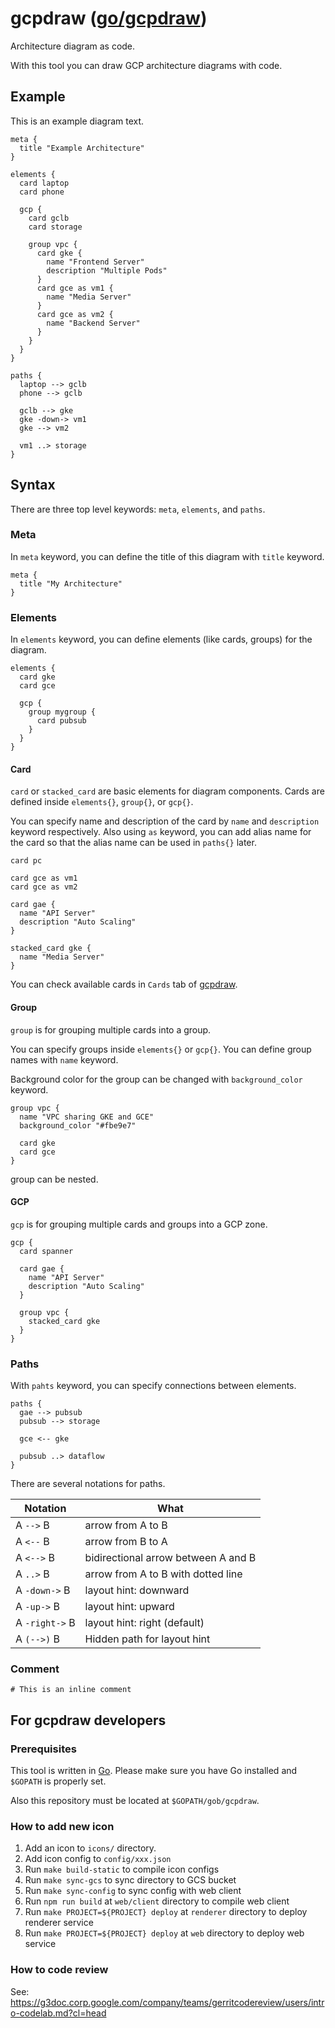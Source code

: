 # gcpdraw ([go/gcpdraw](https://goto.google.com/gcpdraw))

Architecture diagram as code.

With this tool you can draw GCP architecture diagrams with code.

## Example

This is an example diagram text.

```
meta {
  title "Example Architecture"
}

elements {
  card laptop
  card phone

  gcp {
    card gclb
    card storage

    group vpc {
      card gke {
        name "Frontend Server"
        description "Multiple Pods"
      }
      card gce as vm1 {
        name "Media Server"
      }
      card gce as vm2 {
        name "Backend Server"
      }
    }
  }
}

paths {
  laptop --> gclb
  phone --> gclb

  gclb --> gke
  gke -down-> vm1
  gke --> vm2

  vm1 ..> storage
}
```

## Syntax

There are three top level keywords: `meta`, `elements`, and `paths`.

### Meta

In `meta` keyword, you can define the title of this diagram with `title` keyword.

```
meta {
  title "My Architecture"
}
```

### Elements

In `elements` keyword, you can define elements (like cards, groups) for the diagram.

```
elements {
  card gke
  card gce
  
  gcp {
    group mygroup {
      card pubsub
    }
  }
}
```

#### Card

`card` or `stacked_card` are basic elements for diagram components. Cards are defined inside `elements{}`, `group{}`, or `gcp{}`.

You can specify name and description of the card by `name` and `description` keyword respectively.
Also using `as` keyword, you can add alias name for the card so that the alias name can be used in `paths{}` later.

```
card pc

card gce as vm1
card gce as vm2

card gae {
  name "API Server"
  description "Auto Scaling"
}
  
stacked_card gke {
  name "Media Server"
}
```

You can check available cards in `Cards` tab of [gcpdraw](go/gcpdraw).

#### Group

`group` is for grouping multiple cards into a group.

You can specify groups inside `elements{}` or `gcp{}`. You can define group names with `name` keyword.

Background color for the group can be changed with `background_color` keyword.

```
group vpc {
  name "VPC sharing GKE and GCE"
  background_color "#fbe9e7"
  
  card gke
  card gce
}
```

group can be nested.

#### GCP

`gcp` is for grouping multiple cards and groups into a GCP zone.

```
gcp {
  card spanner

  card gae {
    name "API Server"
    description "Auto Scaling"
  }
  
  group vpc {
    stacked_card gke
  }
}
```

### Paths

With `pahts` keyword, you can specify connections between elements.

```
paths {
  gae --> pubsub
  pubsub --> storage
  
  gce <-- gke
  
  pubsub ..> dataflow
}
```

There are several notations for paths.

| Notation | What |
|----------|------|
| A `-->` B | arrow from A to B |
| A `<--` B | arrow from B to A |
| A `<-->` B | bidirectional arrow between A and B |
| A `..>` B | arrow from A to B with dotted line |
| A `-down->` B | layout hint: downward |
| A `-up->` B | layout hint: upward |
| A `-right->` B | layout hint: right (default) |
| A `(-->)` B | Hidden path for layout hint |

### Comment

```
# This is an inline comment
```

## For gcpdraw developers

### Prerequisites

This tool is written in [Go](https://golang.org/). Please make sure you have Go installed and `$GOPATH` is properly set.

Also this repository must be located at `$GOPATH/gob/gcpdraw`.

### How to add new icon

1. Add an icon to `icons/` directory.
2. Add icon config to `config/xxx.json`
3. Run `make build-static` to compile icon configs
4. Run `make sync-gcs` to sync directory to GCS bucket
5. Run `make sync-config` to sync config with web client
5. Run `npm run build` at `web/client` directory to compile web client
6. Run `make PROJECT=${PROJECT} deploy` at `renderer` directory to deploy renderer service
7. Run `make PROJECT=${PROJECT} deploy` at `web` directory to deploy web service

### How to code review

See: https://g3doc.corp.google.com/company/teams/gerritcodereview/users/intro-codelab.md?cl=head
